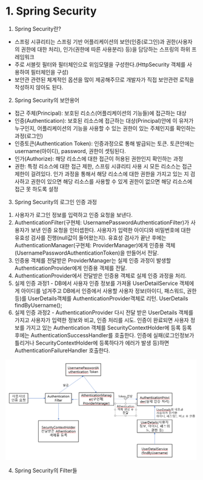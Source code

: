 # 1. Spring Security
1. Spring Security란?
- 스프링 시큐리티는 스프링 기반 어플리케이션의 보안(인증(로그인)과 권한(사용자의 권한에 대한 처리), 인가(권한에 따른 사용분리) 등)을 담당하는 스프링의 하위 프레임워크
- 주로 서블릿 필터와 필터체인으로 위임모델을 구성한다.(HttpSecurity 객체를 사용하여 필터체인을 구성)
- 보안관 관련된 체계적인 옵션을 많이 제공해주므로 개발자가 직접 보안관련 로직을 작성하지 않아도 된다.
2. Spring Security의 보안용어
- 접근 주체(Principal): 보호된 리소스(어플리케이션의 기능들)에 접근하는 대상
- 인증(Authentication): 보호된 리소스에 접근하는 대상(Principal)안에 이 유저가 누구인지, 어플리케이션의 기능을 사용할 수 있는 권한이 있는 주체인지를 확인하는 과정(로그인) 
- 인증토큰(Authentication Token): 인증과정으로 통해 발급되는 토큰. 토큰안에는 username(아이디), password, 권한이 셋팅된다.
- 인가(Authorize): 해당 리소스에 대한 접근이 허용된 권한인지 확인하는 과정
- 권한: 특정 리소스에 대한 접근 제한, 스프링 시큐리티 사용 시 모든 리소스는 접근 제한이 걸려있다. 인가 과정을 통해서
해당 리소스에 대한 권한을 가지고 있는 지 검사하고 권한이 있으면 해당 리소스를 사용할 수 있게 권한이 없으면 해당 리소스에
접근 못 하도록 설정
3. Spring Security의 로그인 인증 과정
  1) 사용자가 로그인 정보를 입력하고 인증 요청을 보낸다.
  2) AuthenticationFilter(구현체: UsernamePasswordAuthenticationFilter)가 사용자가 보낸 인증 요청을 인터셉한다.
     사용자가 입력한 아이디와 비밀번호에 대한 유효성 검사를 진행(null값이 들어왔는지). 유효성 검사가 끝난 후에는 
     AuthenticationManager(구현체: ProviderManager)에게 인증용 객체(UsernamePasswordAuthenticationToken)을 만들어서
     전달.
  3) 인증용 객체를 전달받은 ProviderManager는 실제 인증 과정이 발생할 AuthenticationProvider에게 인증용 객체를 전달.
  4) AuthenticationProvider에서 전달받은 인증용 객체로 실제 인증 과정을 처리.
  5) 실제 인증 과정1 - DB에서 사용자 인증 정보를 가져올 UserDetailService 객체에게 아이디를 넘겨주고 DB에서 인증에서 
                      사용할 사용자 정보(아이디, 패스워드, 권한 등)를 UserDetails객체를 AuthenticationProvider객체로
                      리턴.
                      UserDetails findByUsername();
  6) 실제 인증 과정2 - AuthenticationProvider 다시 전달 받은 UserDetails 객체를 가지고 사용자가 입력한 정보와 비교, 
                      인증 처리를 시도.
                      인증이 완료되면 사용자 정보를 가지고 있는 Authentication 객체를 SecurityContextHolder에 등록
                      등록 후에는 AuthenticationSuccessHandler를 호출한다.
                      인증에 실패(로그인정보가 틀리거나 SecurityContextHolder에 등록하다가 에러가 발생 등)하면 AuthenticationFailureHandler 호출한다.
<p style="text-align: center;"><img src="images/Security 인증 처리 과정.PNG"></p>

4. Spring Security의 Filter들